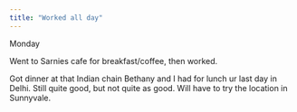 ```yaml
---
title: "Worked all day"
---
```


Monday

Went to Sarnies cafe for breakfast/coffee, then worked.

Got dinner at that Indian chain Bethany and I had for lunch ur last day in Delhi. Still quite good, but not quite as good. Will have to try the location in Sunnyvale.

